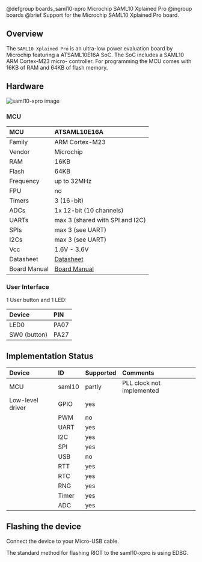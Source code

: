 @defgroup    boards_saml10-xpro Microchip SAML10 Xplained Pro
@ingroup     boards
@brief       Support for the Microchip SAML10 Xplained Pro board.

## Overview

The `SAML10 Xplained Pro` is an ultra-low power evaluation board by Microchip
featuring a ATSAML10E16A SoC. The SoC includes a SAML10 ARM Cortex-M23 micro-
controller. For programming the MCU comes with 16KB of RAM and 64KB of flash
memory.

## Hardware

![saml10-xpro image](https://www.microchip.com/_ImagedCopy/SAML10%20Xpro%20Front%20Title.jpg)


### MCU
| MCU        | ATSAML10E16A      |
|:------------- |:--------------------- |
| Family | ARM Cortex-M23    |
| Vendor | Microchip |
| RAM        | 16KB |
| Flash      | 64KB             |
| Frequency  | up to 32MHz |
| FPU        | no                |
| Timers | 3 (16-bit)    |
| ADCs       | 1x 12-bit (10 channels)           |
| UARTs      | max 3 (shared with SPI and I2C)               |
| SPIs       | max 3 (see UART)                  |
| I2Cs       | max 3 (see UART)              |
| Vcc        | 1.6V - 3.6V           |
| Datasheet  | [Datasheet](http://ww1.microchip.com/downloads/en/DeviceDoc/SAM-L10L11%20Family-DataSheet%20-%20DS60001513B.pdf) |
| Board Manual   | [Board Manual](http://ww1.microchip.com/downloads/en/DeviceDoc/70005359B.pdf)|

### User Interface

1 User button and 1 LED:

| Device | PIN |
|:------ |:--- |
| LED0   | PA07 |
| SW0 (button) | PA27 |


## Implementation Status

| Device | ID        | Supported | Comments  |
|:------------- |:------------- |:------------- |:------------- |
| MCU        | saml10    | partly    | PLL clock not implemented |
| Low-level driver | GPIO    | yes       | |
|        | PWM       | no            | |
|        | UART      | yes           | |
|        | I2C       | yes        | |
|        | SPI       | yes        | |
|        | USB       | no        | |
|        | RTT       | yes        | |
|        | RTC       | yes      |  |
|        | RNG       | yes        |  |
|        | Timer     | yes           | |
|        | ADC       | yes         | |

## Flashing the device

Connect the device to your Micro-USB cable.

The standard method for flashing RIOT to the saml10-xpro is using EDBG.
